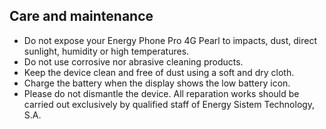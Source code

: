 
## Care and maintenance

* Do not expose your Energy Phone Pro 4G Pearl to impacts, dust, direct sunlight, humidity or high temperatures.
* Do not use corrosive nor abrasive cleaning products.
* Keep the device clean and free of dust using a soft and dry cloth.
* Charge the battery when the display shows the low battery icon.
* Please do not dismantle the device. All reparation works should be carried out exclusively by qualified staff of Energy Sistem Technology, S.A.
